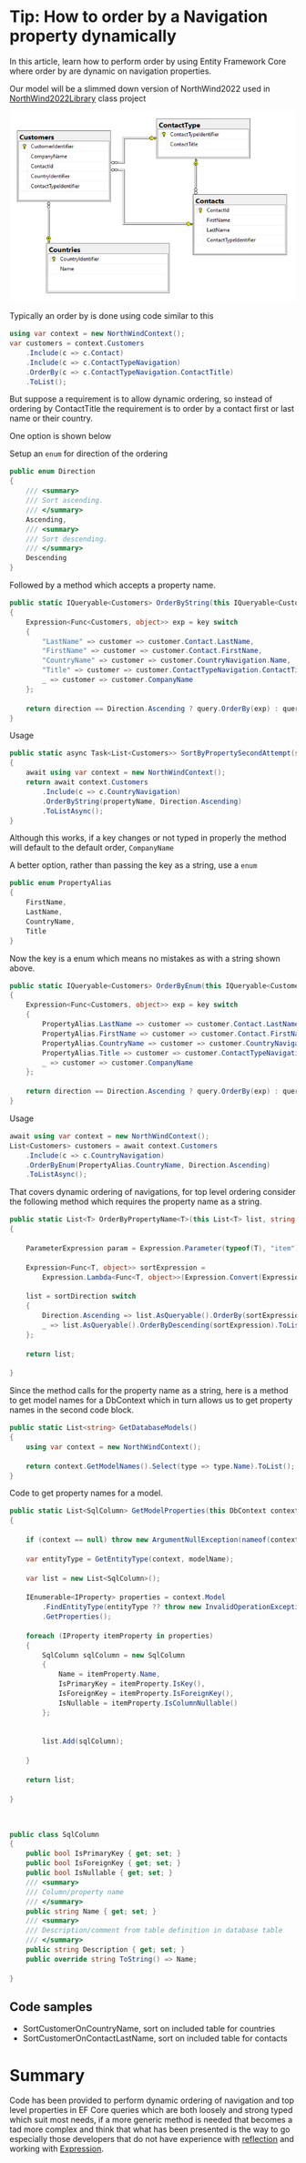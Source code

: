﻿# Tip: How to order by a Navigation property dynamically

In this article, learn how to perform order by using Entity Framework Core where order by are dynamic on navigation properties.

Our model will be a slimmed down version of NorthWind2022 used in [NorthWind2022Library](https://github.com/karenpayneoregon/ef-core-6-tips/tree/master/NorthWind2022Library) class project

![Short North Wind](assets/ShortNorthWind.png)



Typically an order by is done using code similar to this

```csharp
using var context = new NorthWindContext();
var customers = context.Customers
    .Include(c => c.Contact)
    .Include(c => c.ContactTypeNavigation)
    .OrderBy(c => c.ContactTypeNavigation.ContactTitle)
    .ToList();
```
But suppose a requirement is to allow dynamic ordering, so instead of ordering by ContactTitle the requirement is to order by a contact first or last name or their country. 

One option is shown below 

Setup an `enum` for direction of the ordering

```csharp
public enum Direction
{
    /// <summary>
    /// Sort ascending.
    /// </summary>
    Ascending,
    /// <summary>
    /// Sort descending.
    /// </summary>
    Descending
}
```

Followed by a method which accepts a property name.

```csharp
public static IQueryable<Customers> OrderByString(this IQueryable<Customers> query, string key, Direction direction = Direction.Ascending)
{
    Expression<Func<Customers, object>> exp = key switch
    {
        "LastName" => customer => customer.Contact.LastName,
        "FirstName" => customer => customer.Contact.FirstName,
        "CountryName" => customer => customer.CountryNavigation.Name,
        "Title" => customer => customer.ContactTypeNavigation.ContactTitle,
        _ => customer => customer.CompanyName
    };

    return direction == Direction.Ascending ? query.OrderBy(exp) : query.OrderByDescending(exp);
}
```

Usage

```csharp
public static async Task<List<Customers>> SortByPropertySecondAttempt(string propertyName)
{
    await using var context = new NorthWindContext();
    return await context.Customers
        .Include(c => c.CountryNavigation)
        .OrderByString(propertyName, Direction.Ascending)
        .ToListAsync();
}
```


Although this works, if a key changes or not typed in properly the method will default to the default order, `CompanyName`

A better option, rather than passing the key as a string, use a `enum`

```csharp
public enum PropertyAlias
{
    FirstName,
    LastName,
    CountryName,
    Title
}
```

Now the key is a enum which means no mistakes as with a string shown above.

```csharp
public static IQueryable<Customers> OrderByEnum(this IQueryable<Customers> query, PropertyAlias key, Direction direction = Direction.Ascending)
{
    Expression<Func<Customers, object>> exp = key switch
    {
        PropertyAlias.LastName => customer => customer.Contact.LastName,
        PropertyAlias.FirstName => customer => customer.Contact.FirstName,
        PropertyAlias.CountryName => customer => customer.CountryNavigation.Name,
        PropertyAlias.Title => customer => customer.ContactTypeNavigation.ContactTitle,
        _ => customer => customer.CompanyName
    };

    return direction == Direction.Ascending ? query.OrderBy(exp) : query.OrderByDescending(exp);
}
```

Usage

```csharp
await using var context = new NorthWindContext();
List<Customers> customers = await context.Customers
    .Include(c => c.CountryNavigation)
    .OrderByEnum(PropertyAlias.CountryName, Direction.Ascending)
    .ToListAsync();
```

That covers dynamic ordering of navigations, for top level ordering consider the following method which requires the property name as a string.

```csharp
public static List<T> OrderByPropertyName<T>(this List<T> list, string propertyName, Direction sortDirection)
{

    ParameterExpression param = Expression.Parameter(typeof(T), "item");

    Expression<Func<T, object>> sortExpression = 
        Expression.Lambda<Func<T, object>>(Expression.Convert(Expression.Property(param, propertyName), typeof(object)), param);

    list = sortDirection switch
    {
        Direction.Ascending => list.AsQueryable().OrderBy(sortExpression).ToList(),
        _ => list.AsQueryable().OrderByDescending(sortExpression).ToList()
    };

    return list;

}
```

Since the method calls for the property name as a string, here is a method to get model names for a DbContext which in turn allows us to get property names in the second code block.

```csharp
public static List<string> GetDatabaseModels()
{
    using var context = new NorthWindContext();

    return context.GetModelNames().Select(type => type.Name).ToList();
}
```

Code to get property names for a model.

```csharp
public static List<SqlColumn> GetModelProperties(this DbContext context, string modelName)
{

    if (context == null) throw new ArgumentNullException(nameof(context));

    var entityType = GetEntityType(context, modelName);

    var list = new List<SqlColumn>();

    IEnumerable<IProperty> properties = context.Model
        .FindEntityType(entityType ?? throw new InvalidOperationException())!
        .GetProperties();

    foreach (IProperty itemProperty in properties)
    {
        SqlColumn sqlColumn = new SqlColumn
        {
            Name = itemProperty.Name,
            IsPrimaryKey = itemProperty.IsKey(),
            IsForeignKey = itemProperty.IsForeignKey(),
            IsNullable = itemProperty.IsColumnNullable()
        };


        list.Add(sqlColumn);

    }

    return list;

}
```

</br>

```csharp
public class SqlColumn
{
    public bool IsPrimaryKey { get; set; }
    public bool IsForeignKey { get; set; }
    public bool IsNullable { get; set; }
    /// <summary>
    /// Column/property name
    /// </summary>
    public string Name { get; set; }
    /// <summary>
    /// Description/comment from table definition in database table
    /// </summary>
    public string Description { get; set; }
    public override string ToString() => Name;

}
```







## Code samples

- SortCustomerOnCountryName, sort on included table for countries
- SortCustomerOnContactLastName, sort on included table for contacts


# Summary

Code has been provided to perform dynamic ordering of navigation and top level properties in EF Core queries which are both loosely and strong typed which suit most needs, if a more generic method is needed that becomes a tad more complex and think that what has been presented is the way to go especially those developers that do not have experience with [reflection](https://learn.microsoft.com/en-us/dotnet/csharp/programming-guide/concepts/reflection) and working with [Expression](https://learn.microsoft.com/en-us/dotnet/csharp/programming-guide/concepts/expression-trees/). 
